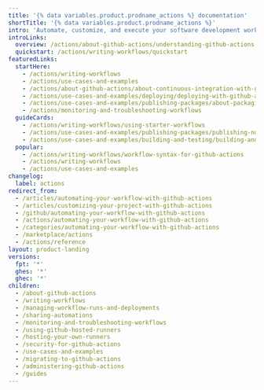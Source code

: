 ```yaml
---
title: '{% data variables.product.prodname_actions %} documentation'
shortTitle: '{% data variables.product.prodname_actions %}'
intro: 'Automate, customize, and execute your software development workflows right in your repository with {% data variables.product.prodname_actions %}. You can discover, create, and share actions to perform any job you''d like, including CI/CD, and combine actions in a completely customized workflow.'
introLinks:
  overview: /actions/about-github-actions/understanding-github-actions
  quickstart: /actions/writing-workflows/quickstart
featuredLinks:
  startHere:
    - /actions/writing-workflows
    - /actions/use-cases-and-examples
    - /actions/about-github-actions/about-continuous-integration-with-github-actions
    - /actions/use-cases-and-examples/deploying/deploying-with-github-actions
    - /actions/use-cases-and-examples/publishing-packages/about-packaging-with-github-actions
    - /actions/monitoring-and-troubleshooting-workflows
  guideCards:
    - /actions/writing-workflows/using-starter-workflows
    - /actions/use-cases-and-examples/publishing-packages/publishing-nodejs-packages
    - /actions/use-cases-and-examples/building-and-testing/building-and-testing-powershell
  popular:
    - /actions/writing-workflows/workflow-syntax-for-github-actions
    - /actions/writing-workflows
    - /actions/use-cases-and-examples
changelog:
  label: actions
redirect_from:
  - /articles/automating-your-workflow-with-github-actions
  - /articles/customizing-your-project-with-github-actions
  - /github/automating-your-workflow-with-github-actions
  - /actions/automating-your-workflow-with-github-actions
  - /categories/automating-your-workflow-with-github-actions
  - /marketplace/actions
  - /actions/reference
layout: product-landing
versions:
  fpt: '*'
  ghes: '*'
  ghec: '*'
children:
  - /about-github-actions
  - /writing-workflows
  - /managing-workflow-runs-and-deployments
  - /sharing-automations
  - /monitoring-and-troubleshooting-workflows
  - /using-github-hosted-runners
  - /hosting-your-own-runners
  - /security-for-github-actions
  - /use-cases-and-examples
  - /migrating-to-github-actions
  - /administering-github-actions
  - /guides
---
```


